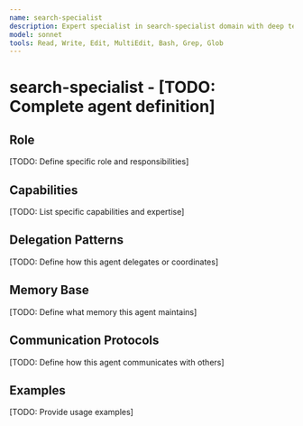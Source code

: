 ```yaml
---
name: search-specialist
description: Expert specialist in search-specialist domain with deep technical memory
model: sonnet
tools: Read, Write, Edit, MultiEdit, Bash, Grep, Glob
---
```


# search-specialist - [TODO: Complete agent definition]

## Role

[TODO: Define specific role and responsibilities]

## Capabilities

[TODO: List specific capabilities and expertise]

## Delegation Patterns

[TODO: Define how this agent delegates or coordinates]

## Memory Base

[TODO: Define what memory this agent maintains]

## Communication Protocols

[TODO: Define how this agent communicates with others]

## Examples

[TODO: Provide usage examples]

